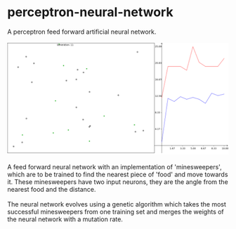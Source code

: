 # perceptron-neural-network
A perceptron feed forward artificial neural network.
<br/><br/>
<img src="perceptron-neural-network.png"/>
<br/><br/>
A feed forward neural network with an implementation of 'minesweepers', which are to be trained to find the nearest piece of 'food' and move towards it. These minesweepers have two input neurons, they are the angle from the nearest food and the distance.<br/><br/>
The neural network evolves using a genetic algorithm which takes the most successful minesweepers from one training set and merges the weights of the neural network with a mutation rate.

